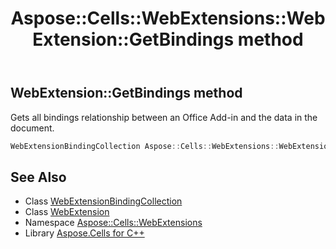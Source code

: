 ﻿---
title: Aspose::Cells::WebExtensions::WebExtension::GetBindings method
linktitle: GetBindings
second_title: Aspose.Cells for C++ API Reference
description: 'Aspose::Cells::WebExtensions::WebExtension::GetBindings method. Gets all bindings relationship between an Office Add-in and the data in the document in C++.'
type: docs
weight: 1300
url: /cpp/aspose.cells.webextensions/webextension/getbindings/
---
## WebExtension::GetBindings method


Gets all bindings relationship between an Office Add-in and the data in the document.

```cpp
WebExtensionBindingCollection Aspose::Cells::WebExtensions::WebExtension::GetBindings()
```

## See Also

* Class [WebExtensionBindingCollection](../../webextensionbindingcollection/)
* Class [WebExtension](../)
* Namespace [Aspose::Cells::WebExtensions](../../)
* Library [Aspose.Cells for C++](../../../)

